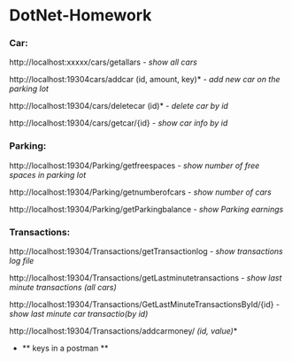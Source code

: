 # DotNet-Homework

### Car: ###

http://localhost:xxxxx/cars/getallars - *show all cars*

http://localhost:19304cars/addcar (id, amount, key)* -  *add new car on the parking lot*

http://localhost:19304/cars/deletecar (id)* - *delete car by id*

http://localhost:19304/cars/getcar/{id} - *show car info by id*

### Parking: ###

http://localhost:19304/Parking/getfreespaces - *show number of free spaces in parking lot*

http://localhost:19304/Parking/getnumberofcars - *show number of cars*

http://localhost:19304/Parking/getParkingbalance - *show Parking earnings*

### Transactions: ###
http://localhost:19304/Transactions/getTransactionlog - *show transactions log file*

http://localhost:19304/Transactions/getLastminutetransactions - *show last minute transactions (all cars)*

http://localhost:19304/Transactions/GetLastMinuteTransactionsById/{id} - *show last minute car transactio(by id)*

http://localhost:19304/Transactions/addcarmoney/ *(id, value)**

* ** keys in a postman **

